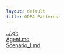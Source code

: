 ```yaml
---
layout: default
title: ODPA Patterns
---
```

  
[../.git](../.git)  
[Agent.md](../ActingFor/Agent)  
[Scenario_1.md](../AgentRole/Scenario_1)  
